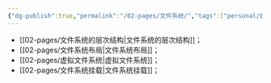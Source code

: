 ```yaml
---
{"dg-publish":true,"permalink":"/02-pages/文件系统/","tags":["personal/blog","os/file"]}
---
```


- [[02-pages/文件系统的层次结构\|文件系统的层次结构]]；
- [[02-pages/文件系统布局\|文件系统布局]]；
- [[02-pages/虚拟文件系统\|虚拟文件系统]]；
- [[02-pages/文件系统挂载\|文件系统挂载]]；